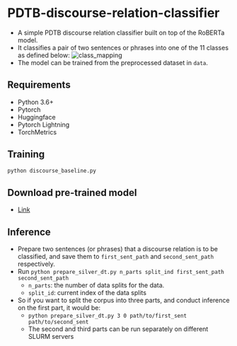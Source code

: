 # PDTB-discourse-relation-classifier
- A simple PDTB discourse relation classifier built on top of the RoBERTa model.
- It classifies a pair of two sentences or phrases into one of the 11 classes as defined below:
  ![class_mapping](https://user-images.githubusercontent.com/3746478/143455314-71f783d1-171c-4456-878d-6a93c6e666d8.png)
- The model can be trained from the preprocessed dataset in `data`.

## Requirements
- Python 3.6+
- Pytorch
- Huggingface
- Pytorch Lightning
- TorchMetrics

## Training
```bash
python discourse_baseline.py
```

## Download pre-trained model
- [Link](https://drive.google.com/file/d/1JuoDYXxOTHlJzTff5h-C3BIsvRI4OG8a/view?usp=sharing)

## Inference
- Prepare two sentences (or phrases) that a discourse relation is to be classified, and save them to `first_sent_path` and `second_sent_path` respectively.
- Run `python prepare_silver_dt.py n_parts split_ind first_sent_path second_sent_path`
  - `n_parts`: the number of data splits for the data.
  - `split_id`: current index of the data splits
- So if you want to split the corpus into three parts, and conduct inference on the first part, it would be:
  - `python prepare_silver_dt.py 3 0 path/to/first_sent path/to/second_sent`
  - The second and third parts can be run separately on different SLURM servers
